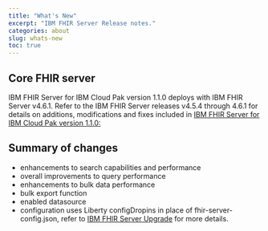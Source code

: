 ```yaml
---
title: "What's New"
excerpt: "IBM FHIR Server Release notes."
categories: about
slug: whats-new
toc: true
---
```



## Core FHIR server
IBM FHIR Server for IBM Cloud Pak version 1.1.0 deploys with IBM FHIR Server v4.6.1. 
Refer to the IBM FHIR Server releases v4.5.4 through 4.6.1 for details on additions, modifications and fixes included in [IBM FHIR Server for IBM Cloud Pak version 1.1.0:](https://github.com/IBM/FHIR/releases)

## Summary of changes
*	enhancements to search capabilities and performance
*	overall improvements to query performance
*	enhancements to bulk data performance
*	bulk export function 
*	enabled datasource 
*	configuration uses Liberty configDropins in place of                  fhir-server-config.json, refer to [IBM FHIR Server Upgrade](../../installing/upgrading) for more details.
